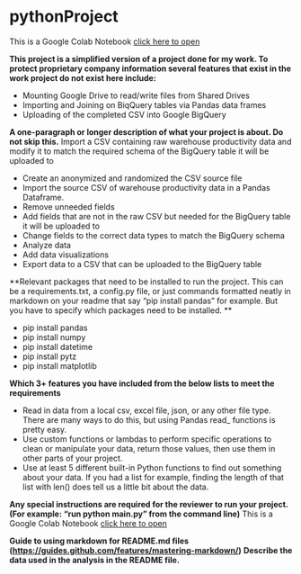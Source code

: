 

# pythonProject
This is a Google Colab Notebook [click here to open](https://colab.research.google.com/drive/1fwiQZodWSqLg7VasGCBPDztDxdvEVeFx?usp=sharing)

**This project is a simplified version of a project done for my work.   To protect proprietary company information several features that exist in the work project do not exist here include:**
- Mounting Google Drive to read/write files from Shared Drives
- Importing and Joining on BiqQuery tables via Pandas data frames
- Uploading of the completed CSV into Google BigQuery

**A one-paragraph or longer description of what your project is about. Do not skip this.**
Import a CSV containing raw warehouse productivity data and modify it to match the required schema of the BigQuery table it will be uploaded to
- Create an anonymized and randomized the CSV source file
- Import the source CSV of warehouse productivity data in a Pandas Dataframe. 
- Remove unneeded fields
- Add fields that are not in the raw CSV but needed for the BigQuery table it will be uploaded to
- Change fields to the correct data types to match the BigQuery schema
- Analyze data
- Add data visualizations
- Export data to a CSV that can be uploaded to the BigQuery table

**Relevant packages that need to be installed to run the project. This can be a requirements.txt, a config.py file, or just commands formatted neatly in markdown on your readme that say “pip install pandas” for example. But you have to specify which packages need to be installed. **
- pip install pandas
- pip install numpy
- pip install datetime
- pip install pytz
- pip install matplotlib

**Which 3+ features you have included from the below lists to meet the requirements**
- Read in data from a local csv, excel file, json, or any other file type. There are many ways to do this, but using Pandas read_ functions is pretty easy.
- Use custom functions or lambdas to perform specific operations to clean or manipulate your data, return those values, then use them in other parts of your project.
- Use at least 5 different built-in Python functions to find out something about your data. If you had a list for example, finding the length of that list with len(<list>) does tell us a little bit about the data. 
  
**Any special instructions are required for the reviewer to run your project. (For example: “run python main.py” from the command line)**
This is a Google Colab Notebook [click here to open](https://colab.research.google.com/drive/1fwiQZodWSqLg7VasGCBPDztDxdvEVeFx?usp=sharing)
  
**Guide to using markdown for README.md files (https://guides.github.com/features/mastering-markdown/)**
**Describe the data used in the analysis in the README file.**
